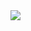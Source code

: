<a href="https://github.com/devxb/gitanimals">
  <img src="https://render.gitanimals.org/farms/milcho0604"/>
</a>
